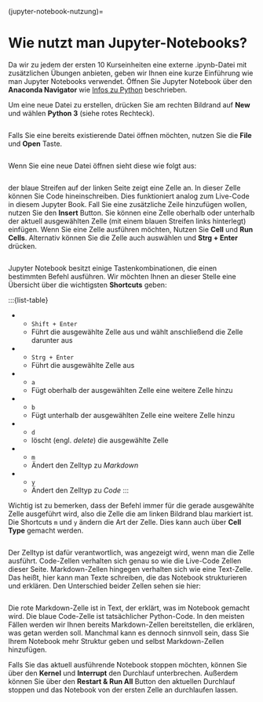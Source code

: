 (jupyter-notebook-nutzung)=
# Wie nutzt man Jupyter-Notebooks?

Da wir zu jedem der ersten 10 Kurseinheiten eine externe .ipynb-Datei mit zusätzlichen Übungen anbieten, geben wir Ihnen eine kurze Einführung wie man Jupyter Notebooks verwendet. Öffnen Sie Jupyter Notebook über den **Anaconda Navigator** wie [Infos zu Python](./installationsguide.md) beschrieben. 

Um eine neue Datei zu erstellen, drücken Sie am rechten Bildrand auf **New** und wählen **Python 3** (siehe rotes Rechteck).
```{figure} ../img/jupyter_notebook/Jupyter_Notebook_1.png
```
Falls Sie eine bereits existierende Datei öffnen möchten, nutzen Sie die **File** und **Open** Taste.
```{figure} ../img/jupyter_notebook/Jupyter_Notebook_2.png
```
Wenn Sie eine neue Datei öffnen sieht diese wie folgt aus:
```{figure} ../img/jupyter_notebook/Jupyter_Notebook_3.png
```
der blaue Streifen auf der linken Seite zeigt eine Zelle an. In dieser Zelle können Sie Code hineinschreiben. Dies funktioniert analog zum Live-Code in diesem Jupyter Book. Fall Sie eine zusätzliche Zeile hinzufügen wollen, nutzen Sie den **Insert** Button. Sie können eine Zelle oberhalb oder unterhalb der aktuell ausgewählten Zelle (mit einem blauen Streifen links hinterlegt) einfügen. Wenn Sie eine Zelle ausführen möchten, Nutzen Sie **Cell** und **Run Cells**. Alternativ können Sie die Zelle auch auswählen und **Strg + Enter** drücken. 
```{figure} ../img/jupyter_notebook/Jupyter_Notebook_4.png
```
Jupyter Notebook besitzt einige Tastenkombinationen, die einen bestimmten Befehl ausführen. Wir möchten Ihnen an dieser Stelle eine Übersicht über die wichtigsten **Shortcuts** geben:

:::{list-table}
* - `Shift + Enter`
  - Führt die ausgewählte Zelle aus und wählt anschließend die Zelle darunter aus
* - `Strg + Enter`
  - Führt die ausgewählte Zelle aus
* - `a`
  - Fügt oberhalb der ausgewählten Zelle eine weitere Zelle hinzu
* - `b`
  - Fügt unterhalb der ausgewählten Zelle eine weitere Zelle hinzu
* - `d`
  - löscht (engl. *delete*) die ausgewählte Zelle
* - `m`
  -  Ändert den Zelltyp zu *Markdown*
* - `y`
  - Ändert den Zelltyp zu *Code*
:::


Wichtig ist zu bemerken, dass der Befehl immer für die gerade ausgewählte Zelle ausgeführt wird, also die Zelle die am linken Bildrand blau markiert ist. 
Die Shortcuts `m` und `y` ändern die Art der Zelle. Dies kann auch über **Cell Type** gemacht werden.
```{figure} ../img/jupyter_notebook/Jupyter_Notebook_6.png
```
Der Zelltyp ist dafür verantwortlich, was angezeigt wird, wenn man die Zelle ausführt. Code-Zellen verhalten sich genau so wie die Live-Code Zellen dieser Seite. Markdown-Zellen hingegen verhalten sich wie eine Text-Zelle. Das heißt, hier kann man Texte schreiben, die das Notebook strukturieren und erklären. Den Unterschied beider Zellen sehen sie hier:
```{figure} ../img/jupyter_notebook/Jupyter_Notebook_8.png
```
Die rote Markdown-Zelle ist in Text, der erklärt, was im Notebook gemacht wird. Die blaue Code-Zelle ist tatsächlicher Python-Code. In den meisten Fällen werden wir Ihnen bereits Markdown-Zellen bereitstellen, die erklären, was getan werden soll. Manchmal kann es dennoch sinnvoll sein, dass Sie Ihrem Notebook mehr Struktur geben und selbst Markdown-Zellen hinzufügen.


Falls Sie das aktuell ausführende Notebook stoppen möchten, können Sie über den **Kernel** und **Interrupt** den Durchlauf unterbrechen. Außerdem können Sie über den **Restart & Run All** Button den aktuellen Durchlauf stoppen und das Notebook von der ersten Zelle an durchlaufen lassen.
```{figure} ../img/jupyter_notebook/Jupyter_Notebook_7.png
```
